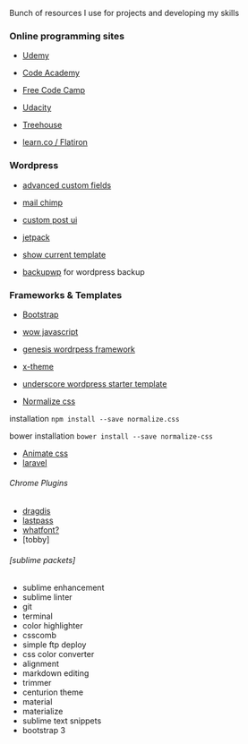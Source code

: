 Bunch of resources I use for projects and developing my skills


### Online programming sites


-  [Udemy](https://www.udemy.com)

-  [Code Academy](https://www.codecademy.com)

-  [Free Code Camp](https://www.freecodecamp.com)

-  [Udacity](https://www.udacity.com)

-  [Treehouse](https://www.teamtreehouse.com)

-  [learn.co / Flatiron](https://www.learn.co)




### Wordpress 

- [advanced custom fields](https://www.advancedcustomfields.com/)

- [mail chimp]()

- [custom post ui](https://wordpress.org/plugins/custom-post-type-ui/)

- [jetpack](https://wordpress.org/plugins/jetpack/)

- [show current template](#)

- [backupwp]() for wordpress backup 


### Frameworks & Templates 

- [Bootstrap](http://getbootstrap.com) 

- [wow javascript](https://github.com/matthieua/WOW)

- [genesis wordrpess framework](https://github.com/matthieua/WOW) 

- [x-theme](https://github.com/matthieua/WOW)

- [underscore wordpress starter template](https://github.com/matthieua/WOW) 

- [Normalize css](https://necolas.github.io/normalize.css)

 installation `npm install --save normalize.css`

 bower installation `bower install --save normalize-css`

- [Animate css](https://daneden.github.io/animate.css/)
- [laravel]('https://laravel.com')


###### Chrome Plugins 

- [dragdis]()
- [lastpass]()
- [whatfont?]()
- [tobby]

###### [sublime packets]

- sublime enhancement
- sublime linter
- git
- terminal
- color highlighter
- csscomb 
- simple ftp deploy
- css color converter
- alignment
- markdown editing
- trimmer
- centurion theme
- material
- materialize
- sublime text snippets
- bootstrap 3

 


